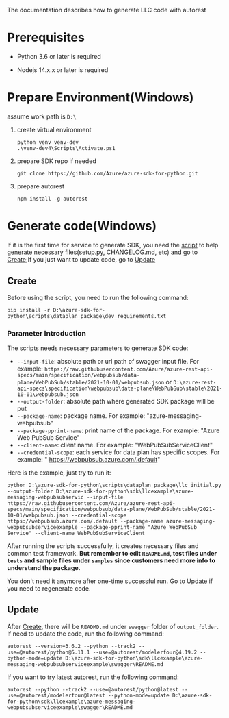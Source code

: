 The documentation describes how to generate LLC code with autorest

# Prerequisites

- Python 3.6 or later is required

- Nodejs 14.x.x or later is required


# Prepare Environment(Windows)

assume work path is `D:\`

1. create virtual environment

   ```
   python venv venv-dev
   .\venv-dev4\Scripts\Activate.ps1
   ```

2. prepare SDK repo if needed

   ```
   git clone https://github.com/Azure/azure-sdk-for-python.git
   ```

3. prepare autorest

   ```
   npm install -g autorest
   ```


# Generate code(Windows)

If it is the first time for service to generate SDK, you need the [script](llc_initial.py) to help generate necessary files(setup.py, CHANGELOG.md, etc) and go to [Create](#Create);If you just want to update code, go to [Update](#Update)

## Create

Before using the script, you need to run the following command:

```
pip install -r D:\azure-sdk-for-python\scripts\dataplan_package\dev_requirements.txt
```

### Parameter Introduction

The scripts needs necessary parameters to generate SDK code:

- `--input-file`: absolute path or url path of swagger input file. For example: `https://raw.githubusercontent.com/Azure/azure-rest-api-specs/main/specification/webpubsub/data-plane/WebPubSub/stable/2021-10-01/webpubsub.json` or `D:\azure-rest-api-specs\specification\webpubsub\data-plane\WebPubSub\stable\2021-10-01\webpubsub.json`
- `--output-folder`: absolute path where generated SDK package will be put
- `--package-name`: package name. For example: "azure-messaging-webpubsub"
- `--package-pprint-name`: print name of the package. For example: "Azure Web PubSub Service"
- `--client-name`: client name. For example: "WebPubSubServiceClient"
- `--credential-scope`: each service for data plan has specific scopes. For example: " https://webpubsub.azure.com/.default"

Here is the example, just try to run it:

```
python D:\azure-sdk-for-python\scripts\dataplan_package\llc_initial.py --output-folder D:\azure-sdk-for-python\sdk\llcexample\azure-messaging-webpubsubservic --input-file https://raw.githubusercontent.com/Azure/azure-rest-api-specs/main/specification/webpubsub/data-plane/WebPubSub/stable/2021-10-01/webpubsub.json --credential-scope https://webpubsub.azure.com/.default --package-name azure-messaging-webpubsubserviceexample --package-pprint-name "Azure WebPubSub Service" --client-name WebPubSubServiceClient
```

After running the scripts successfully, it creates necessary files and common test framework. **But remember to edit `README.md`, test files under `tests` and sample files under `samples`  since customers need more info to understand the package.**

You don't need it anymore after one-time successful run. Go to [Update](#Update) if you need to regenerate code.

## Update

After [Create](#Create), there will be `READMD.md` under `swagger` folder of `output_folder`. If need to update the code, run the following command:

```
autorest --version=3.6.2 --python --track2 --use=@autorest/python@5.11.1 --use=@autorest/modelerfour@4.19.2 --python-mode=update D:\azure-sdk-for-python\sdk\llcexample\azure-messaging-webpubsubserviceexample\swagger\README.md
```

If you want to try latest autorest, run the following command:

```
autorest --python --track2 --use=@autorest/python@latest --use=@autorest/modelerfour@latest --python-mode=update D:\azure-sdk-for-python\sdk\llcexample\azure-messaging-webpubsubserviceexample\swagger\README.md
```












